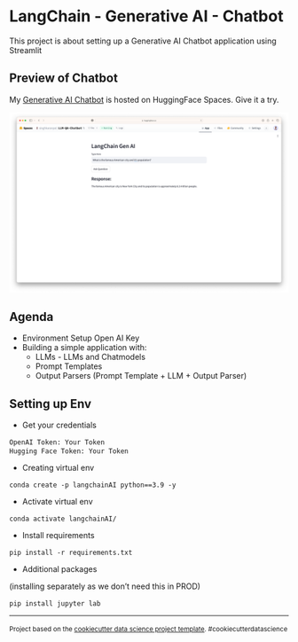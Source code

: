 LangChain - Generative AI - Chatbot
==============================

This project is about setting up a Generative AI Chatbot application using Streamlit

## Preview of Chatbot

My [Generative AI Chatbot](https://huggingface.co/spaces/singhkaranpal/LLM-QA-Chatbot) is hosted on HuggingFace Spaces. Give it a try.

<img src='img/img1.png'></img>



## Agenda

- Environment Setup Open AI Key
- Building a simple application with:
    - LLMs - LLMs and Chatmodels
    - Prompt Templates
    - Output Parsers (Prompt Template + LLM + Output Parser)

## Setting up Env

- Get your credentials
```
OpenAI Token: Your Token
Hugging Face Token: Your Token
```

- Creating virtual env
```
conda create -p langchainAI python==3.9 -y
```

- Activate virtual env
```
conda activate langchainAI/
```

- Install requirements
```
pip install -r requirements.txt
```

- Additional packages

(installing separately as we don’t need this in PROD)
```
pip install jupyter lab  
```








--------

<p><small>Project based on the <a target="_blank" href="https://drivendata.github.io/cookiecutter-data-science/">cookiecutter data science project template</a>. #cookiecutterdatascience</small></p>
